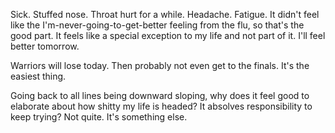 Sick. Stuffed nose. Throat hurt for a while. Headache. Fatigue. It didn't feel like the I'm-never-going-to-get-better feeling from the flu, so that's the good part. It feels like a special exception to my life and not part of it. I'll feel better tomorrow.

Warriors will lose today. Then probably not even get to the finals. It's the easiest thing.

Going back to all lines being downward sloping, why does it feel good to elaborate about how shitty my life is headed? It absolves responsibility to keep trying? Not quite. It's something else.
